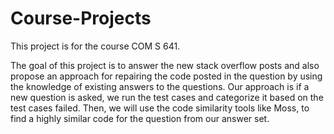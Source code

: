 Course-Projects
===============

This project is for the course COM S 641.

The goal of this project is to answer the new stack overflow posts and also propose an approach for repairing the code posted in the question by using the knowledge of existing answers to the questions. Our approach is if a new question is asked, we run the test cases and categorize it based on the test cases failed. Then, we will use the code similarity tools like Moss, to find a highly similar code for the question from our answer set.